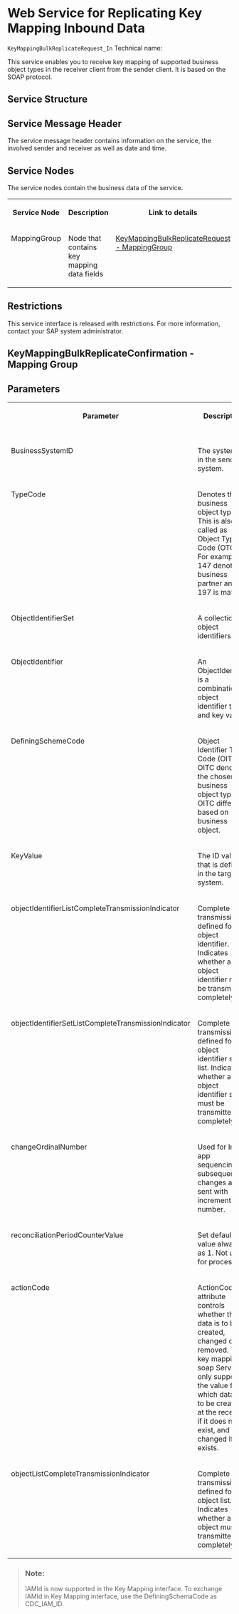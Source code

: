 <!-- loio12144699a37b42cf89afb2ec5d447a74 -->

# Web Service for Replicating Key Mapping Inbound Data

`KeyMappingBulkReplicateRequest_In` Technical name:

This service enables you to receive key mapping of supported business object types in the receiver client from the sender client. It is based on the SOAP protocol.



<a name="loio12144699a37b42cf89afb2ec5d447a74__service-structure"/>

## Service Structure



<a name="loio12144699a37b42cf89afb2ec5d447a74__service-message-header"/>

## Service Message Header

The service message header contains information on the service, the involved sender and receiver as well as date and time.



<a name="loio12144699a37b42cf89afb2ec5d447a74__service-nodes"/>

## Service Nodes

The service nodes contain the business data of the service.


<table>
<tr>
<th valign="top">

Service Node

</th>
<th valign="top">

Description

</th>
<th valign="top">

Link to details

</th>
</tr>
<tr>
<td valign="top">

MappingGroup

</td>
<td valign="top">

Node that contains key mapping data fields

</td>
<td valign="top">

[KeyMappingBulkReplicateRequest - MappingGroup](web-service-for-replicating-key-mapping-inbound-data-1214469.md#loio12144699a37b42cf89afb2ec5d447a74__keymappingbulkreplicateconfirmation---mapping-group) 

</td>
</tr>
</table>



<a name="loio12144699a37b42cf89afb2ec5d447a74__restrictions"/>

## Restrictions

This service interface is released with restrictions. For more information, contact your SAP system administrator.



<a name="loio12144699a37b42cf89afb2ec5d447a74__keymappingbulkreplicateconfirmation---mapping-group"/>

## KeyMappingBulkReplicateConfirmation - Mapping Group



<a name="loio12144699a37b42cf89afb2ec5d447a74__parameters"/>

## Parameters


<table>
<tr>
<th valign="top">

Parameter

</th>
<th valign="top">

Description

</th>
<th valign="top">

Key Field

</th>
</tr>
<tr>
<td valign="top">

BusinessSystemID

</td>
<td valign="top">

The system ID in the sender system.

</td>
<td valign="top">

No

</td>
</tr>
<tr>
<td valign="top">

TypeCode

</td>
<td valign="top">

Denotes the business object type. This is also called as Object Type Code \(OTC\). For example, 147 denotes business partner and 197 is material.

</td>
<td valign="top">

No

</td>
</tr>
<tr>
<td valign="top">

ObjectIdentifierSet

</td>
<td valign="top">

A collection of object identifiers.

</td>
<td valign="top">

No

</td>
</tr>
<tr>
<td valign="top">

ObjectIdentifier

</td>
<td valign="top">

An ObjectIdentifier is a combination of object identifier type and key value.

</td>
<td valign="top">

No

</td>
</tr>
<tr>
<td valign="top">

DefiningSchemeCode

</td>
<td valign="top">

Object Identifier Type Code \(OITC\). OITC denotes the chosen business object type. OITC differs based on business object.

</td>
<td valign="top">

No

</td>
</tr>
<tr>
<td valign="top">

KeyValue

</td>
<td valign="top">

The ID value that is defined in the target system.

</td>
<td valign="top">

No

</td>
</tr>
<tr>
<td valign="top">

objectIdentifierListCompleteTransmissionIndicator

</td>
<td valign="top">

Complete transmission defined for object identifier. Indicates whether an object identifier must be transmitted completely.

</td>
<td valign="top">

No

</td>
</tr>
<tr>
<td valign="top">

objectIdentifierSetListCompleteTransmissionIndicator

</td>
<td valign="top">

Complete transmission defined for object identifier set list. Indicates whether an object identifier set must be transmitted completely.

</td>
<td valign="top">

No

</td>
</tr>
<tr>
<td valign="top">

changeOrdinalNumber

</td>
<td valign="top">

Used for In-app sequencing, subsequent changes are sent with incremental number.

</td>
<td valign="top">

No

</td>
</tr>
<tr>
<td valign="top">

reconciliationPeriodCounterValue

</td>
<td valign="top">

Set default value always as 1. Not used for processing.

</td>
<td valign="top">

No

</td>
</tr>
<tr>
<td valign="top">

actionCode

</td>
<td valign="top">

ActionCode attribute controls whether the data is to be created, changed or removed. The key mapping soap Service only supports the value for which data is to be created at the receiver if it does not exist, and to be changed if it exists.

</td>
<td valign="top">

No

</td>
</tr>
<tr>
<td valign="top">

objectListCompleteTransmissionIndicator

</td>
<td valign="top">

Complete transmission defined for an object list. Indicates whether an object must be transmitted completely.

</td>
<td valign="top">

No

</td>
</tr>
</table>

> ### Note:  
> IAMId is now supported in the Key Mapping interface. To exchange IAMId in Key Mapping interface, use the DefiningSchemaCode as CDC\_IAM\_ID.

